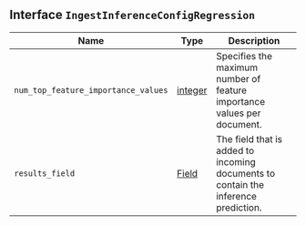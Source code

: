 ## Interface `IngestInferenceConfigRegression`

| Name | Type | Description |
| - | - | - |
| `num_top_feature_importance_values` | [integer](./integer.md) | Specifies the maximum number of feature importance values per document. |
| `results_field` | [Field](./Field.md) | The field that is added to incoming documents to contain the inference prediction. |
